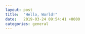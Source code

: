 ```yaml
---
layout: post
title:  "Hello, World!"
date:   2019-03-24 09:54:41 +0000
categories: general
---
```


